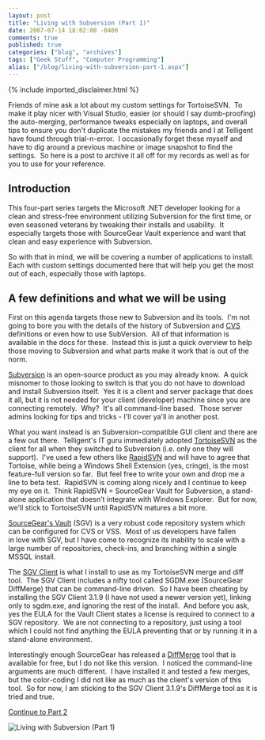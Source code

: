 ```yaml
---
layout: post
title: "Living with Subversion (Part 1)"
date: 2007-07-14 18:02:00 -0400
comments: true
published: true
categories: ["blog", "archives"]
tags: ["Geek Stuff", "Computer Programming"]
alias: ["/blog/living-with-subversion-part-1.aspx"]
---
```

<!-- more -->
{% include imported_disclaimer.html %}
<P>Friends of mine&nbsp;ask a lot about my custom settings for TortoiseSVN.&nbsp; To make it play nicer with Visual Studio, easier (or should I say dumb-proofing) the auto-merging,&nbsp;performance tweaks especially on laptops, and overall tips to ensure you don't duplicate the mistakes my friends and I at Telligent have found through trial-n-error.&nbsp; I occasionally forget these myself and have to dig around a previous machine or image snapshot to find the settings.&nbsp;&nbsp;So here is a post to archive it all off for my records&nbsp;as well as for you to use for your reference.</P>
<H2>Introduction</H2>
<P>This four-part series targets the Microsoft .NET developer looking for a clean and stress-free environment utilizing Subversion for the first time, or even seasoned veterans by tweaking their installs and usability.&nbsp; It especially targets those with SourceGear Vault experience and want that clean and easy experience with Subversion.</P>
<P>So with that in mind, we will be covering a number of applications to install.&nbsp; Each with custom settings documented here that will help you get the most out of each, especially those with laptops.</P>
<H2>A few definitions and what we will be using</H2>
<P>First on&nbsp;this agenda targets those new to Subversion and its tools.&nbsp; I'm not going to bore you with the details of the history of Subversion and <A href="http://en.wikipedia.org/wiki/Concurrent_Versions_System" target=_blank mce_href="http://en.wikipedia.org/wiki/Concurrent_Versions_System">CVS</A> definitions or even how to use SubVersion.&nbsp; All of that information is available in the docs for these.&nbsp; Instead this is just a quick overview to help those moving to Subversion and what parts make it work that is out of the norm.</P>
<P><A href="http://subversion.tigris.org/" target=_blank mce_href="http://subversion.tigris.org/">Subversion</A> is an open-source product as you&nbsp;may already know.&nbsp; A quick misnomer to those looking to switch is that&nbsp;you do not&nbsp;have to download and install Subversion itself.&nbsp; Yes it is a client and server package that does it all, but it is not needed for&nbsp;your client (developer) machine since you are connecting remotely.&nbsp;&nbsp;Why?&nbsp; It's all command-line based.&nbsp; Those server admins looking for tips and&nbsp;tricks - I'll cover ya'll in another post.&nbsp; </P>
<P>What you want instead is an Subversion-compatible GUI client and there are a few out there.&nbsp; Telligent's IT guru immediately adopted <A href="http://tortoisesvn.tigris.org/" target=_blank mce_href="http://tortoisesvn.tigris.org/">TortoiseSVN</A> as the client for all when they switched to Subversion (i.e. only one they will support).&nbsp; I've used a few others like <A href="http://rapidsvn.tigris.org/" target=_blank mce_href="http://rapidsvn.tigris.org/">RapidSVN</A>&nbsp;and will have to agree that Tortoise, while being a Windows Shell Extension (yes, cringe), is the most feature-full version so far.&nbsp; But feel free to write your own and drop me a line to beta test.&nbsp; RapidSVN is coming along nicely and I continue to keep my eye on it.&nbsp; Think RapidSVN = SourceGear Vault for Subversion, a stand-alone application that doesn't integrate with Windows Explorer.&nbsp; But for now, we'll stick to TortoiseSVN until RapidSVN matures a bit more.</P>
<P><A href="http://www.sourcegear.com/" target=_blank mce_href="http://www.sourcegear.com/">SourceGear's Vault</A> (SGV)&nbsp;is a very robust code repository system which can be configured for CVS or VSS.&nbsp; Most of us developers have fallen in&nbsp;love with SGV, but I have come to recognize&nbsp;its inability to scale with a large number of repositories,&nbsp;check-ins, and branching within a single MSSQL install.&nbsp; </P>
<P>The <A href="http://www.sourcegear.com/vault/downloads2.html" target=_blank mce_href="http://www.sourcegear.com/vault/downloads2.html">SGV Client</A> is what&nbsp;I install to use&nbsp;as my TortoiseSVN&nbsp;merge and diff tool.&nbsp; The SGV Client includes a nifty tool called SGDM.exe (SourceGear DiffMerge) that can be command-line driven.&nbsp; So I have been cheating by installing the SGV Client 3.1.9 (I have not used a newer version yet), linking only to&nbsp;sgdm.exe, and ignoring the rest of the install.&nbsp; And before you ask, yes the EULA for the Vault Client states a license is required to connect to a SGV repository.&nbsp; We are not connecting to a repository, just using a tool which I could not find anything the EULA preventing that or by running it in a stand-alone environment.</P>
<P>Interestingly enough&nbsp;SourceGear has released a&nbsp;<A href="http://www.sourcegear.com/diffmerge/index.html" target=_blank mce_href="http://www.sourcegear.com/diffmerge/index.html">DiffMerge</A>&nbsp;tool that is available for free, but I do not like this version.&nbsp; I noticed the command-line arguments are&nbsp;much different.&nbsp; I&nbsp;have installed it&nbsp;and tested a few merges, but&nbsp;the color-coding I did not like as much as the&nbsp;client's version of this tool.&nbsp; So for now, I am sticking to the SGV Client 3.1.9's DiffMerge tool as it is tried and true.</P>
<P><A class="" href="/archive/2007/07/14/living-with-subversion-part-2.aspx" mce_href="/archive/2007/07/14/living-with-subversion-part-2.aspx">Continue to Part 2</A></P>
<P><img alt='Living with Subversion (Part 1)' src='http://subversion.tigris.org/subversion_logo_hor-468x64.png'/></P>
<P mce_keep="true">&nbsp;</P>
